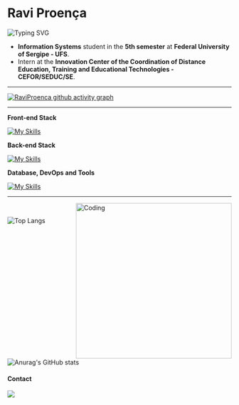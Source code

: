 # Ravi Proença

<img src="https://readme-typing-svg.herokuapp.com?font=Fira+Code&size=22&duration=3000&pause=1000&color=48D1CC&center=false&vCenter=true&width=435&lines=Hi+there!+%F0%9F%91%8B;I'm+a+Full+Stack+Developer;Welcome+to+my+profile!" alt="Typing SVG" />

- **Information Systems** student in the **5th semester** at **Federal University of Sergipe - UFS**.
- Intern at the **Innovation Center of the Coordination of Distance Education, Training and Educational Technologies - CEFOR/SEDUC/SE**.

---
  
[![RaviProenca github activity graph](https://github-readme-activity-graph.vercel.app/graph?username=raviproenca&theme=gotham)](https://github.com/ashutosh00710/github-readme-activity-graph)

---

**Front-end Stack**

[![My Skills](https://skillicons.dev/icons?i=html,css,js,dart,flutter)](https://skillicons.dev)

**Back-end Stack**

[![My Skills](https://skillicons.dev/icons?i=java,spring,python,fastapi,nodejs,ts,express)](https://skillicons.dev)

**Database, DevOps and Tools**

[![My Skills](https://skillicons.dev/icons?i=postgresql,mongo,aws,gcp,postman)](https://skillicons.dev)

---
<img align="right" alt="Coding" width="350" src="https://user-images.githubusercontent.com/74038190/229223263-cf2e4b07-2615-4f87-9c38-e37600f8381a.gif"/>
<br>

![Top Langs](https://github-readme-stats.vercel.app/api/top-langs/?username=raviproenca&layout=compact&theme=gotham&card_width=450&langs_count=10) 
![Anurag's GitHub stats](https://github-readme-stats.vercel.app/api?username=raviproenca&show_icons=true&theme=gotham&card_width=450)

#### Contact

<a href="https://www.linkedin.com/in/raviproenca"><img src="https://img.shields.io/badge/LinkedIn-0077B5?style=for-the-badge&logo=linkedin&logoColor=white" target="_blank"></a>

